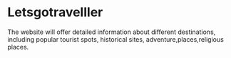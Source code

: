 # Letsgotravelller

The website will offer detailed information about different destinations, including popular tourist spots, historical sites, adventure,places,religious places. 
